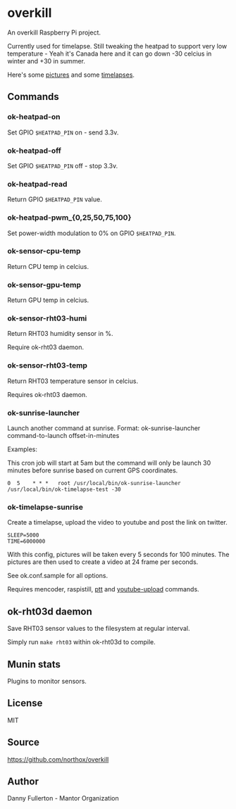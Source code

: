 # overkill
An overkill Raspberry Pi project.

Currently used for timelapse. Still tweaking the heatpad to support very low temperature - Yeah it's Canada here and it can go down -30 celcius in winter and +30 in summer.

Here's some [pictures](https://plus.google.com/photos/113754991837021958718/albums/5970466140155217569) and some [timelapses](https://twitter.com/RasPimelapse).

## Commands

### ok-heatpad-on
Set GPIO `$HEATPAD_PIN` on - send 3.3v.

### ok-heatpad-off
Set GPIO `$HEATPAD_PIN` off - stop 3.3v.

### ok-heatpad-read
Return GPIO `$HEATPAD_PIN` value.

### ok-heatpad-pwm_{0,25,50,75,100}
Set power-width modulation to 0% on GPIO `$HEATPAD_PIN`.

### ok-sensor-cpu-temp
Return CPU temp in celcius.

### ok-sensor-gpu-temp
Return GPU temp in celcius.

### ok-sensor-rht03-humi
Return RHT03 humidity sensor in %.

Require ok-rht03 daemon.

### ok-sensor-rht03-temp
Return RHT03 temperature sensor in celcius.

Requires ok-rht03 daemon.

### ok-sunrise-launcher
Launch another command at sunrise. Format: ok-sunrise-launcher command-to-launch offset-in-minutes

Examples:

This cron job will start at 5am but the command will only be launch 30 minutes before sunrise based on current GPS coordinates.
    
    0  5	* * *	root /usr/local/bin/ok-sunrise-launcher /usr/local/bin/ok-timelapse-test -30

### ok-timelapse-sunrise
Create a timelapse, upload the video to youtube and post the link on twitter.

    SLEEP=5000
    TIME=6000000

With this config, pictures will be taken every 5 seconds for 100 minutes. The pictures are then used to create a video at 24 frame per seconds.

See ok.conf.sample for all options.

Requires mencoder, raspistill, [ptt](http://mike.verdone.ca/twitter/) and [youtube-upload](https://code.google.com/p/youtube-upload/) commands.

## ok-rht03d daemon
Save RHT03 sensor values to the filesystem at regular interval.

Simply run `make rht03` within ok-rht03d to compile.

## Munin stats
Plugins to monitor sensors.

## License
MIT

## Source
https://github.com/northox/overkill

## Author
Danny Fullerton - Mantor Organization
